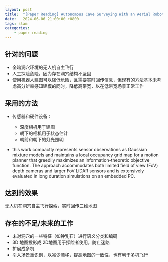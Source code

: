 ```yaml
---
layout: post
title:  "[Paper Reading] Autonomous Cave Surveying With an Aerial Robot (TRO2022)"
date:   2024-06-06 21:00:00 +0800
tags: slam
categories:
    - paper reading
---
```


## 针对的问题

- 全暗洞穴环境的无人机自主飞行
- 人工探险危险，因为存在洞穴结构不坚固
- 使用机器人建图可以降低危险，且需要实时回传信息，但现有的方法基本未考虑高分辨率感知建模的同时，降低高带宽，以在低带宽场景正常工作

## 采用的方法

- 传感器和硬件设备：
    - 深度相机用于建图
    - 朝下的相机用于状态估计
    - 朝前和朝下的灯光照明

- this work compactly represents sensor observations as Gaussian
mixture models and maintains a local occupancy grid map for a
motion planner that greedily maximizes an information-theoretic
objective function. The approach accommodates both limited field
of view (FoV) depth cameras and larger FoV LiDAR sensors
and is extensively evaluated in long duration simulations on an
embedded PC.

## 达到的效果

无人机在洞穴自主飞行探索，实时回传三维地图

## 存在的不足/未来的工作

- 未对洞穴的一些特征（如钟乳石）进行语义分类和编码
- 3D 地图投影成 2D地图用于探险者使用，防止迷路
- 扩展成多机
- 引入场景重识别，以减少漂移，提高地图的一致性，也有利于多机飞行
